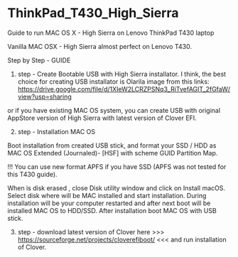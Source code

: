 # ThinkPad_T430_High_Sierra
Guide to run MAC OS X - High Sierra on Lenovo ThinkPad T430 laptop

Vanilla MAC OSX - High Sierra almost perfect on Lenovo T430.

Step by Step - GUIDE

1. step - Create Bootable USB with High Sierra installator. I think, the best choice for  creating USB installator is Olarila image from this links: https://drive.google.com/file/d/1XIeW2LCRZPSNq3_RiTvefAGIT_2fGfaW/view?usp=sharing

or if you have existing MAC OS system, you can create USB with original AppStore version of High Sierra with latest version of Clover EFI. 

2. step - Installation MAC OS 

  Boot installation from created USB stick, and format your SSD / HDD  as MAC OS Extended (Journaled)- [HSF] with scheme GUID Partition     Map. 

  !!! You can use new format APFS if you have SSD (APFS was not tested for this T430 guide).

  When is disk erased , close Disk utility window and click on Install macOS. Select disk where will be MAC installed and start           installation.  During installation will be your computer restarted and after next boot will be installed MAC OS to HDD/SSD. After installation boot MAC OS with USB stick. 

3. step - download latest version of Clover here >>> https://sourceforge.net/projects/cloverefiboot/  <<< and run installation of Clover. 
          
